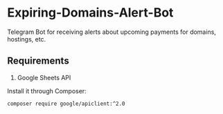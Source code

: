 # Expiring-Domains-Alert-Bot
Telegram Bot for receiving alerts about upcoming payments for domains, hostings, etc.

## Requirements
1. Google Sheets API

Install it through Composer:

```composer require google/apiclient:^2.0```
